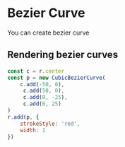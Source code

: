 <script setup>
import BCodeblock from '../components/BristleCodeblock.vue'
</script>

# Bezier Curve
You can create bezier curve

## Rendering bezier curves
<BCodeblock>

```js
const c = r.center
const p = new CubicBezierCurve(
    c.add(-50, 0),
     c.add(50, 0),
     c.add(0, -25),
     c.add(0, 25)
)
r.add(p, {
    strokeStyle: 'red',
    width: 1
})
```
</BCodeblock>

